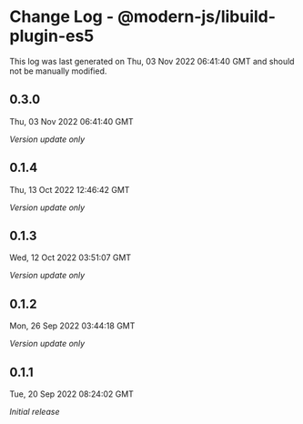 # Change Log - @modern-js/libuild-plugin-es5

This log was last generated on Thu, 03 Nov 2022 06:41:40 GMT and should not be manually modified.

## 0.3.0
Thu, 03 Nov 2022 06:41:40 GMT

_Version update only_

## 0.1.4
Thu, 13 Oct 2022 12:46:42 GMT

_Version update only_

## 0.1.3
Wed, 12 Oct 2022 03:51:07 GMT

_Version update only_

## 0.1.2
Mon, 26 Sep 2022 03:44:18 GMT

_Version update only_

## 0.1.1
Tue, 20 Sep 2022 08:24:02 GMT

_Initial release_

